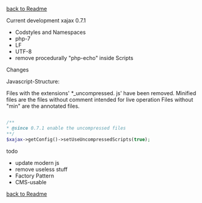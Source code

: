 [back to Readme](README.md)

Current development xajax 0.7.1
* Codstyles and Namespaces
* php-7
* LF
* UTF-8
* remove procedurally "php-echo" inside Scripts

Changes

Javascript-Structure:

Files with the extensions' *_uncompressed. js' have been removed.
Minified files are the files without comment intended for live operation
Files without "min" are the annotated files.

```php

/**
* @since 0.7.1 enable the uncompressed files
**/
$xajax->getConfig()->setUseUncompressedScripts(true);

```


todo
* update modern js
* remove useless stuff
* Factory Pattern
* CMS-usable

[back to Readme](README.md)
